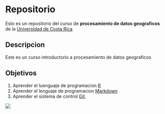 # Repositorio

Esto es un repositorio del curso de **procesamiento de datos geograficos** de la [Universidad de Costa Rica](https://www.ucr.ac.cr/)

## Descripcion
Este es un curso introductorio a procesamiento de datos geograficos 

## Objetivos
1. Aprender el luenguaje de programacion [R](https://www.r-project.org/)
2. Aprender el lenguaje de programacion [Markdown](https://markdown.es/)
3. Aprender el sistema de control [Git](https://git-scm.com/).

![](https://upload.wikimedia.org/wikipedia/commons/1/1f/As08-16-2593.jpg)
